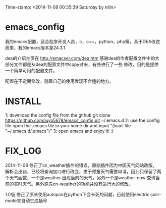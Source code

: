 Time-stamp: <2014-11-08 00:35:39 Saturday by nilin>

emacs_config
============

我的emacs配置，适合程序开发人员，c，c++，python，php等，基于DEA改进而来，我的emacs版本是24.3.1

dea的介绍主页在  http://emacser.com/dea.htm  感谢dea的作者配置文件中的大部分文件都是从dea的配置文件中copy过来，有些进行了一些
修改，目的是提供一个简单可用的配置文件。

配置在不定期修改，随着自己的使用发现不合适的地方。

INSTALL
============
1: download the config file from the github
  git clone https://github.com/iuyo5678/emacs_config.git  ~/.emacs.d
2: use the config file
  open the .emacs file in your home dir  and input "(load-file "~/.emacs.d/.emacs")"
3: open emacs and enjoy it! :)

FIX_LOG
============
2014-11-08
修正了cn_weather插件的错误，原始插件因为中国天气网站改版，解析会出错，已经将查询接口进行改变，由于预报天气需要申请，因此只保留了两个天气函数，一个是weather 出现当前的天气，另外一个是weather-now 查询当前的实时天气。另外原先cn-weather的功能并没有进行大的修改。

1.0版  修正了原来使用autopair在python下会卡死的问题，目前使用electric-pair-mode来自动生成括号
